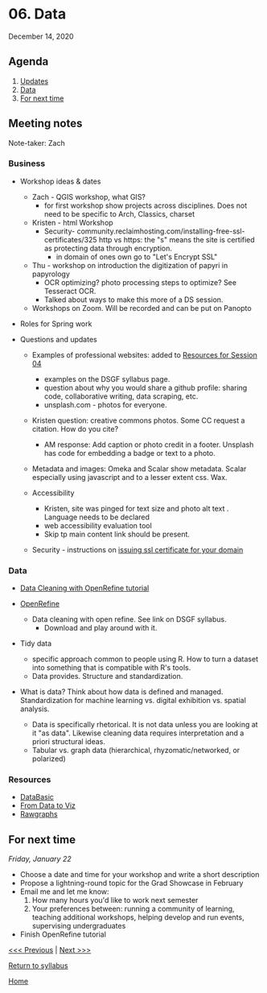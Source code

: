 # 06. Data
December 14, 2020

## Agenda
1. [Updates](#meeting-notes)
2. [Data](Data)
3. [For next time](#for-next-time)

## Meeting notes

Note-taker: Zach

### Business
- Workshop ideas & dates
  - Zach - QGIS workshop, what GIS?
    - for first workshop show projects across disciplines. Does not need to be specific to Arch, Classics, charset
  - Kristen - html Workshop
    - Security- community.reclaimhosting.com/installing-free-ssl-certificates/325
      http vs https: the "s" means the site is certified as protecting data through encryption.
      - in domain of ones own go to "Let's Encrypt SSL"
  - Thu - workshop on introduction the digitization of papyri in papyrology
    - OCR optimizing? photo processing steps to optimize? See Tesseract OCR.
    - Talked about ways to make this more of a DS session.
  - Workshops on Zoom. Will be recorded and can be put on Panopto

- Roles for Spring work
- Questions and updates
  - Examples of professional websites: added to [Resources for Session 04](/04-web.md#resources)
      - examples on the DSGF syllabus page.
      - question about why you would share a github profile: sharing code, collaborative writing, data scraping, etc.
      - unsplash.com - photos for everyone.
  - Kristen question: creative commons photos. Some CC request a citation. How do you cite?
      - AM response: Add caption or photo credit in a footer. Unsplash has code for embedding a badge or text to a photo.
  - Metadata and images: Omeka and Scalar show metadata. Scalar especially using javascript and to a lesser extent   css. Wax.

  - Accessibility
    - Kristen, site was pinged for text size and photo alt text . Language needs to be declared
    - web accessibility evaluation tool
    - Skip tp main content link should be present.

  - Security - instructions on [issuing ssl certificate for your domain](https://community.reclaimhosting.com/t/installing-free-ssl-certificates/325)

### Data
- [Data Cleaning with OpenRefine tutorial](https://github.com/tri-cods/tidy-data)
- [OpenRefine](https://openrefine.org/)
  - Data cleaning with open refine. See link on DSGF syllabus.
    - Download and play around with it.

- Tidy data
  - specific approach common to people using R. How to turn a dataset into something that is compatible with R's tools.
  - Data provides. Structure and standardization.

- What is data? Think about how data is defined and managed. Standardization for machine learning vs. digital exhibition vs. spatial analysis.
  - Data is specifically rhetorical. It is not data unless you are looking at it "as data". Likewise cleaning data requires interpretation and a priori structural ideas.
  - Tabular vs. graph data (hierarchical, rhyzomatic/networked, or polarized)

### Resources
- [DataBasic](https://databasic.io/en/)
- [From Data to Viz](https://www.data-to-viz.com/)
- [Rawgraphs]()

## For next time
*Friday, January 22*
- Choose a date and time for your workshop and write a short description
- Propose a lightning-round topic for the Grad Showcase in February
- Email me and let me know:
  1. How many hours you'd like to work next semester
  2. Your preferences between: running a community of learning, teaching additional workshops, helping develop and run events, supervising undergraduates
- Finish OpenRefine tutorial


[<<< Previous](/05-web-publish.md) | [Next >>>](/07-git.md)

[Return to syllabus](../syllabus.md)

[Home](../README.md)

